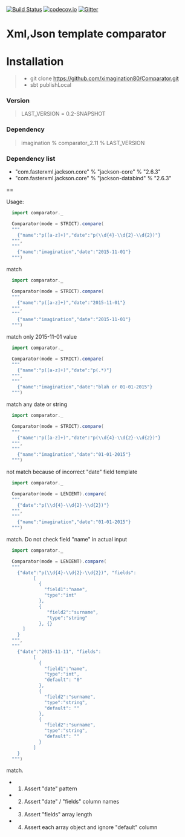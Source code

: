 [![Build Status](https://travis-ci.org/ximagination80/Comparator.png)](https://travis-ci.org/ximagination80/Comparator)
[![codecov.io](https://codecov.io/github/ximagination80/Comparator/coverage.svg?branch=master)](https://codecov.io/github/ximagination80/Comparator?branch=master)
[![Gitter](https://badges.gitter.im/Join%20Chat.svg)](https://gitter.im/ximagination80/Comparator?utm_source=badge&utm_medium=badge&utm_campaign=pr-badge)
# Xml,Json template comparator

# Installation

> * git clone https://github.com/ximagination80/Comparator.git
> * sbt publishLocal

### Version

> LAST_VERSION = 0.2-SNAPSHOT

### Dependency
> imagination % comparator_2.11 % LAST_VERSION

### Dependency list

* "com.fasterxml.jackson.core" % "jackson-core" % "2.6.3"
* "com.fasterxml.jackson.core" % "jackson-databind" % "2.6.3"

==

Usage:

```scala
  import comparator._

  Comparator(mode = STRICT).compare(
  """
    {"name":"p([a-z]+)","date":"p(\\d{4}-\\d{2}-\\d{2})"}
  """,
  """
    {"name":"imagination","date":"2015-11-01"}
  """)
```
  match

```scala
  import comparator._

  Comparator(mode = STRICT).compare(
  """
    {"name":"p([a-z]+)","date":"2015-11-01"}
  """,
  """
    {"name":"imagination","date":"2015-11-01"}
  """)
```
  match only 2015-11-01 value

```scala
  import comparator._

  Comparator(mode = STRICT).compare(
  """
    {"name":"p([a-z]+)","date":"p(.*)"}
  """,
  """
    {"name":"imagination","date":"blah or 01-01-2015"}
  """)
```
  match any date or string


```scala
  import comparator._

  Comparator(mode = STRICT).compare(
  """
    {"name":"p([a-z]+)","date":"p(\\d{4}-\\d{2}-\\d{2})"}
  """,
  """
    {"name":"imagination","date":"01-01-2015"}
  """)
```
  not match because of incorrect "date" field template

```scala
  import comparator._

  Comparator(mode = LENIENT).compare(
  """
    {"date":"p(\\d{4}-\\d{2}-\\d{2})"}
  """,
  """
    {"name":"imagination","date":"01-01-2015"}
  """)
```
  match. Do not check field "name" in actual input
  
```scala
  import comparator._

  Comparator(mode = LENIENT).compare(
  """
    {"date":"p(\\d{4}-\\d{2}-\\d{2})", "fields":
          [
            {
              "field1":"name",
              "type":"int"
            },
            {
               "field2":"surname",
               "type":"string"
            }, {}
      ]
    }
  """,
  """
    {"date":"2015-11-11", "fields":
          [
            {
              "field1":"name",
              "type":"int",
              "default": "0"
            },
            {
              "field2":"surname",
              "type":"string",
              "default": ""
            },
            {
              "field2":"surname",
              "type":"string",
              "default": ""
            }
          ] 
    }
  """)
```
  match. 
  
* 1) Assert "date" pattern
* 2) Assert "date" / "fields" column names
* 3) Assert "fields" array length
* 4) Assert each array object and ignore "default" column





